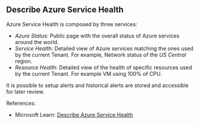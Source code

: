 ## Describe Azure Service Health

Azure Service Health is composed by three services:

* _Azure Status_: Public page with the overall status of Azure services around the world.
* _Service Health_: Detailed view of Azure services matching the ones used by the current Tenant. For example, Network status of the _US Central_ region.
* _Resource Health_: Detailed view of the health of specific resources used by the current Tenant. For example VM using 100% of CPU.

It is possible to setup alerts and historical alerts are stored and accessible for later review.

References:

* Microsoft Learn: [Describe Azure Service Health](https://learn.microsoft.com/en-us/training/modules/describe-monitoring-tools-azure/3-describe-azure-service-health)
